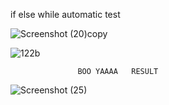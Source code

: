 if else while automatic test

![Screenshot (20)copy](https://user-images.githubusercontent.com/108916244/178891914-69aa4d0f-49f1-4b22-a0f3-655f060a64ba.png)

![122](https://user-images.githubusercontent.com/108916244/179154566-d3e4c98e-2c00-4b8c-aa32-17ddff5241bc.png)b

                   BOO YAAAA   RESULT
                   
![Screenshot (25)](https://user-images.githubusercontent.com/108916244/179421966-1b089fa0-e93f-4068-a2d9-3f35892b194a.png)
                   
